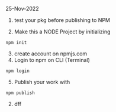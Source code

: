 25-Nov-2022

1. test your pkg before publishing to NPM

2. Make this a NODE Project by initializing
```
npm init
```
<!-- ```npm link``` in example prod folder-->
3. create account on npmjs.com
4. Login to npm on CLI (Terminal)
```
npm login
```
5. Publish your work with 
```
npm publish
```

2. dff
